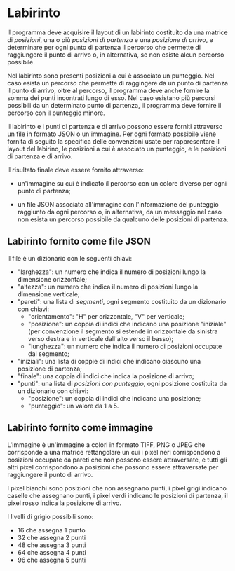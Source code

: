 # Labirinto

Il programma deve acquisire il layout di un 
labirinto costituito da una matrice di *posizioni*, 
una o più *posizioni di partenza* e una *posizione 
di arrivo*, e determinare per ogni punto di partenza 
il percorso che permette di raggiungere il punto
di arrivo o, in alternativa, se non esiste alcun 
percorso possibile.

Nel labirinto sono presenti posizioni a cui è 
associato un punteggio. Nel caso esista un percorso
che permette di raggingere da un punto di partenza 
il punto di arrivo, oltre al percorso, il programma
deve anche fornire la somma dei punti incontrati lungo
di esso. Nel caso esistano più percorsi possibili 
da un determinato punto di partenza,
il programma deve fornire il percorso con il punteggio 
minore.

Il labirinto e i punti di partenza e di arrivo possono
essere forniti attraverso un file in formato JSON o un'immagine. 
Per ogni formato 
possibile viene fornita di seguito la specifica 
delle convenzioni 
usate per rappresentare il layout del labirino, 
le posizioni a cui è associato un punteggio, e 
le posizioni di partenza e di arrivo.

Il risultato finale deve essere fornito attraverso: 

- un'immagine su cui è indicato il percorso con un 
colore diverso per ogni punto di partenza;

- un file JSON associato all'immagine con 
l'informazione del punteggio
raggiunto da ogni percorso o, in alternativa, 
da un messaggio nel caso non esista un 
percorso possibile da qualcuno delle posizioni 
di partenza. 


## Labirinto fornito come file JSON

Il file è un dizionario con le seguenti chiavi:

- "larghezza": un numero che indica il numero di posizioni 
    lungo la dimensione orizzontale;
- "altezza": un numero che indica il numero di posizioni 
    lungo la dimensione verticale;
- "pareti": una lista di *segmenti*, ogni 
segmento costituito da un dizionario con chiavi: 
    - "orientamento": "H" per orizzontale, "V" per verticale;
    - "posizione": un coppia di indici che indicano una posizione 
    "iniziale" (per 
    convenzione il segmento si estende in 
    orizzontale da sinistra verso destra e 
    in verticale dall'alto verso il basso);
    - "lunghezza": un numero che indica il numero 
    di posizioni occupate dal segmento;
- "iniziali": una lista di coppie di indici che 
indicano ciascuno una posizione di partenza;
- "finale": una coppia di indici che indica la 
posizione di arrivo;
- "punti": una lista di *posizioni con punteggio*,
ogni posizione costituita da un dizionario con 
chiavi:
    - "posizione": un coppia di indici che indicano 
    una posizione;
    - "punteggio": un valore da 1 a 5. 

## Labirinto fornito come immagine

L'immagine è un'immagine a colori in formato TIFF, PNG 
o JPEG che corrisponde a una
matrice rettangolare un cui i pixel neri 
corrispondono a posizioni occupate da pareti 
che non possono essere 
attraversate, e tutti gli altri pixel 
corrispondono a posizioni che possono 
essere attraversate per raggiungere il punto 
di arrivo.

I pixel bianchi sono posizioni che non assegnano 
punti, i pixel grigi indicano caselle che assegnano
punti, i pixel verdi indicano le posizioni di partenza,
il pixel rosso indica la posizione di arrivo.

I livelli di grigio possibili sono:
- 16 che assegna 1 punto
- 32 che assegna 2 punti
- 48 che assegna 3 punti
- 64 che assegna 4 punti
- 96 che assegna 5 punti

